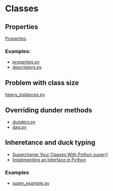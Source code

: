 # Classes

## Properties
[Properties]

### Examples:
* [properties.py](./properties.py)
* [descriptors.py](./descriptors.py)

## Problem with class size
[heavy_instances.py](heavy_instances.py)

## Overriding dunder methods
* [dunders.py](dunders.py)
* [dag.py](dag.py)

## Inheretance and duck typing
* [Supercharge Your Classes With Python super()]
* [Implementing an Interface in Python]

### Examples
* [super_example.py](super_example.py)

[Properties]: https://www.programiz.com/python-programming/property
[Supercharge Your Classes With Python super()]: https://realpython.com/python-super/
[Implementing an Interface in Python]: https://realpython.com/python-interface/
